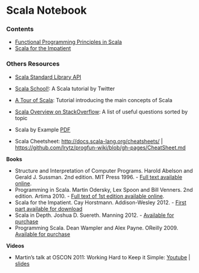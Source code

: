 Scala Notebook
==============

### Contents

* [Functional Programming Principles in Scala](progfun/README.md)
* [Scala for the Impatient](impatient/README.md)

### Others Resources

* [Scala Standard Library API](http://stackoverflow.com/tags/scala/info) 
* [Scala School!](http://www.scala-lang.org/api/): A Scala tutorial by Twitter
* [A Tour of Scala](http://twitter.github.com/scala_school/): Tutorial introducing the main concepts of Scala
* [Scala Overview on StackOverflow](http://docs.scala-lang.org/tutorials/tour/tour-of-scala.html): A list of useful questions sorted by topic

* Scala by Example [PDF](http://www.scala-lang.org/docu/files/ScalaByExample.pdf)
* Scala Cheetsheet: http://docs.scala-lang.org/cheatsheets/ | https://github.com/lrytz/progfun-wiki/blob/gh-pages/CheatSheet.md

**Books**

* Structure and Interpretation of Computer Programs. Harold Abelson and Gerald J. Sussman. 2nd edition. MIT Press 1996. - [Full text available online](http://mitpress.mit.edu/sicp/).
* Programming in Scala. Martin Odersky, Lex Spoon and Bill Venners. 2nd edition. Artima 2010. - [Full text of 1st edition available online](http://www.artima.com/pins1ed/).
* Scala for the Impatient. Cay Horstmann. Addison-Wesley 2012. - [First part available for download](http://typesafe.com/resources/scala-for-the-impatient)
* Scala in Depth. Joshua D. Suereth. Manning 2012. - [Available for purchase](http://www.manning.com/suereth/)
* Programming Scala. Dean Wampler and Alex Payne. OReilly 2009. [Available for purchase](http://shop.oreilly.com/product/9780596155964.do)

**Videos**

* Martin’s talk at OSCON 2011: Working Hard to Keep it Simple: [Youtube](http://www.youtube.com/watch?v=3jg1AheF4n0) | [slides](http://www.slideshare.net/Odersky/oscon-keynote-working-hard-to-keep-it-simple)
